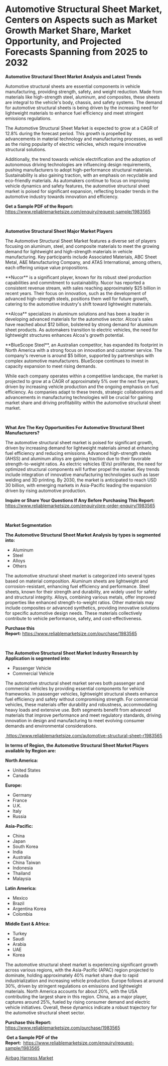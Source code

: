 <p><h1>Automotive Structural Sheet Market, Centers on Aspects such as Market Growth Market Share, Market Opportunity, and Projected Forecasts Spanning from 2025 to 2032</h1></p><p><strong>Automotive Structural Sheet Market Analysis and Latest Trends</strong></p>
<p><p>Automotive structural sheets are essential components in vehicle manufacturing, providing strength, safety, and weight reduction. Made from materials like high-strength steel, aluminum, and composites, these sheets are integral to the vehicle's body, chassis, and safety systems. The demand for automotive structural sheets is being driven by the increasing need for lightweight materials to enhance fuel efficiency and meet stringent emissions regulations.</p><p>The Automotive Structural Sheet Market is expected to grow at a CAGR of 12.8% during the forecast period. This growth is propelled by advancements in material technology and manufacturing processes, as well as the rising popularity of electric vehicles, which require innovative structural solutions. </p><p>Additionally, the trend towards vehicle electrification and the adoption of autonomous driving technologies are influencing design requirements, pushing manufacturers to adopt high-performance structural materials. Sustainability is also gaining traction, with an emphasis on recyclable and eco-friendly materials. As automakers continue to focus on improving vehicle dynamics and safety features, the automotive structural sheet market is poised for significant expansion, reflecting broader trends in the automotive industry towards innovation and efficiency.</p></p>
<p><strong>Get a Sample PDF of the Report:&nbsp;</strong> <a href="https://www.reliablemarketsize.com/enquiry/request-sample/1983565?utm_campaign=2475&utm_medium=2&utm_source=Github&utm_content=ia&utm_term=30032025&utm_id=automotive-structural-sheet">https://www.reliablemarketsize.com/enquiry/request-sample/1983565</a></p>
<p>&nbsp;</p>
<p><strong>Automotive Structural Sheet Major Market Players</strong></p>
<p><p>The Automotive Structural Sheet Market features a diverse set of players focusing on aluminum, steel, and composite materials to meet the growing demand for lightweight and high-strength materials in vehicle manufacturing. Key participants include Associated Materials, ABC Sheet Metal, A&E Manufacturing Company, and ATAS International, among others, each offering unique value propositions.</p><p>**Nucor** is a significant player, known for its robust steel production capabilities and commitment to sustainability. Nucor has reported a consistent revenue stream, with sales reaching approximately $25 billion in recent years. Their focus on innovation, such as the development of advanced high-strength steels, positions them well for future growth, catering to the automotive industry's shift toward lightweight materials.</p><p>**Alcoa** specializes in aluminum solutions and has been a leader in developing advanced materials for the automotive sector. Alcoa's sales have reached about $12 billion, bolstered by strong demand for aluminum sheet products. As automakers transition to electric vehicles, the need for lightweight structures enhances Alcoa's growth potential.</p><p>**BlueScope Steel**, an Australian competitor, has expanded its footprint in North America with a strong focus on innovation and customer service. The company's revenue is around $5 billion, supported by partnerships with complex automotive manufacturers. BlueScope continues to invest in capacity expansion to meet rising demands.</p><p>While each company operates within a competitive landscape, the market is projected to grow at a CAGR of approximately 5% over the next five years, driven by increasing vehicle production and the ongoing emphasis on fuel efficiency. As companies adapt to these trends, strategic collaborations and advancements in manufacturing technologies will be crucial for gaining market share and driving profitability within the automotive structural sheet market.</p></p>
<p>&nbsp;</p>
<p><strong>What Are The Key Opportunities For Automotive Structural Sheet Manufacturers?</strong></p>
<p><p>The automotive structural sheet market is poised for significant growth, driven by increasing demand for lightweight materials aimed at enhancing fuel efficiency and reducing emissions. Advanced high-strength steels (AHSS) and aluminum alloys are gaining traction due to their favorable strength-to-weight ratios. As electric vehicles (EVs) proliferate, the need for optimized structural components will further propel the market. Key trends include integration of innovative manufacturing technologies such as laser welding and 3D printing. By 2030, the market is anticipated to reach USD 30 billion, with emerging markets in Asia-Pacific leading the expansion driven by rising automotive production.</p></p>
<p><strong>Inquire or Share Your Questions If Any Before Purchasing This Report:</strong> <a href="https://www.reliablemarketsize.com/enquiry/pre-order-enquiry/1983565?utm_campaign=2475&utm_medium=2&utm_source=Github&utm_content=ia&utm_term=30032025&utm_id=automotive-structural-sheet">https://www.reliablemarketsize.com/enquiry/pre-order-enquiry/1983565</a></p>
<p>&nbsp;</p>
<p><strong>Market Segmentation</strong></p>
<p><strong>The Automotive Structural Sheet Market Analysis by types is segmented into:</strong></p>
<p><ul><li>Aluminum</li><li>Steel</li><li>Alloys</li><li>Others</li></ul></p>
<p><p>The automotive structural sheet market is categorized into several types based on material composition. Aluminum sheets are lightweight and corrosion-resistant, enhancing fuel efficiency and performance. Steel sheets, known for their strength and durability, are widely used for safety and structural integrity. Alloys, combining various metals, offer improved properties like enhanced strength-to-weight ratios. Other materials may include composites or advanced synthetics, providing innovative solutions for specific automotive design needs. These materials collectively contribute to vehicle performance, safety, and cost-effectiveness.</p></p>
<p><strong>Purchase this Report:&nbsp;</strong><a href="https://www.reliablemarketsize.com/purchase/1983565?utm_campaign=2475&utm_medium=2&utm_source=Github&utm_content=ia&utm_term=30032025&utm_id=automotive-structural-sheet">https://www.reliablemarketsize.com/purchase/1983565</a></p>
<p>&nbsp;</p>
<p><strong>The Automotive Structural Sheet Market Industry Research by Application is segmented into:</strong></p>
<p><ul><li>Passenger Vehicle</li><li>Commercial Vehicle</li></ul></p>
<p><p>The automotive structural sheet market serves both passenger and commercial vehicles by providing essential components for vehicle frameworks. In passenger vehicles, lightweight structural sheets enhance fuel efficiency and safety without compromising strength. For commercial vehicles, these materials offer durability and robustness, accommodating heavy loads and extensive use. Both segments benefit from advanced materials that improve performance and meet regulatory standards, driving innovation in design and manufacturing to meet evolving consumer demands and environmental considerations.</p></p>
<p><a href="https://www.reliablemarketsize.com/automotive-structural-sheet-r1983565?utm_campaign=2475&utm_medium=2&utm_source=Github&utm_content=ia&utm_term=30032025&utm_id=automotive-structural-sheet">&nbsp;https://www.reliablemarketsize.com/automotive-structural-sheet-r1983565</a></p>
<p><strong>In terms of Region, the Automotive Structural Sheet Market Players available by Region are:</strong></p>
<p>
    <p> <strong> North America: </strong>
        <ul>
            <li>United States</li>
            <li>Canada</li>
        </ul>
        </p> 
    <p> <strong> Europe: </strong>
        <ul>
            <li>Germany</li>
            <li>France</li>
            <li>U.K.</li>
            <li>Italy</li>
            <li>Russia</li>
        </ul>
        </p> 
    <p> <strong> Asia-Pacific: </strong>
        <ul>
            <li>China</li>
            <li>Japan</li>
            <li>South Korea</li>
            <li>India</li>
            <li>Australia</li>
            <li>China Taiwan</li>
            <li>Indonesia</li>
            <li>Thailand</li>
            <li>Malaysia</li>
        </ul>
        </p> 
    <p> <strong> Latin America: </strong>
        <ul>
            <li>Mexico</li>
            <li>Brazil</li>
            <li>Argentina Korea</li>
            <li>Colombia</li>
        </ul>
        </p> 
    <p> <strong> Middle East & Africa: </strong>
        <ul>
            <li>Turkey</li>
            <li>Saudi</li>
            <li>Arabia</li>
            <li>UAE</li>
            <li>Korea</li>
        </ul>
    </p>
    </p>
<p><p>The automotive structural sheet market is experiencing significant growth across various regions, with the Asia-Pacific (APAC) region projected to dominate, holding approximately 40% market share due to rapid industrialization and increasing vehicle production. Europe follows at around 30%, driven by stringent regulations on emissions and lightweight materials. North America accounts for about 20%, with the USA contributing the largest share in this region. China, as a major player, captures around 25%, fueled by rising consumer demand and electric vehicle initiatives. Overall, these dynamics indicate a robust trajectory for the automotive structural sheet sector.</p></p>
<p><strong>Purchase this Report: </strong><a href="https://www.reliablemarketsize.com/purchase/1983565?utm_campaign=2475&utm_medium=2&utm_source=Github&utm_content=ia&utm_term=30032025&utm_id=automotive-structural-sheet">https://www.reliablemarketsize.com/purchase/1983565</a></p>
<p>&nbsp;<strong>Get a Sample PDF of the Report:&nbsp;&nbsp;</strong><a href="https://www.reliablemarketsize.com/enquiry/request-sample/1983565?utm_campaign=2475&utm_medium=2&utm_source=Github&utm_content=ia&utm_term=30032025&utm_id=automotive-structural-sheet">https://www.reliablemarketsize.com/enquiry/request-sample/1983565</a></p>
<p><strong></strong></p>
<p><p><a href="https://github.com/shondapmbau/Market-Research-Report-List-1/blob/main/airbag-harness-market.md?utm_campaign=2475&utm_medium=2&utm_source=Github&utm_content=ia&utm_term=30032025&utm_id=automotive-structural-sheet">Airbag Harness Market</a></p></p>